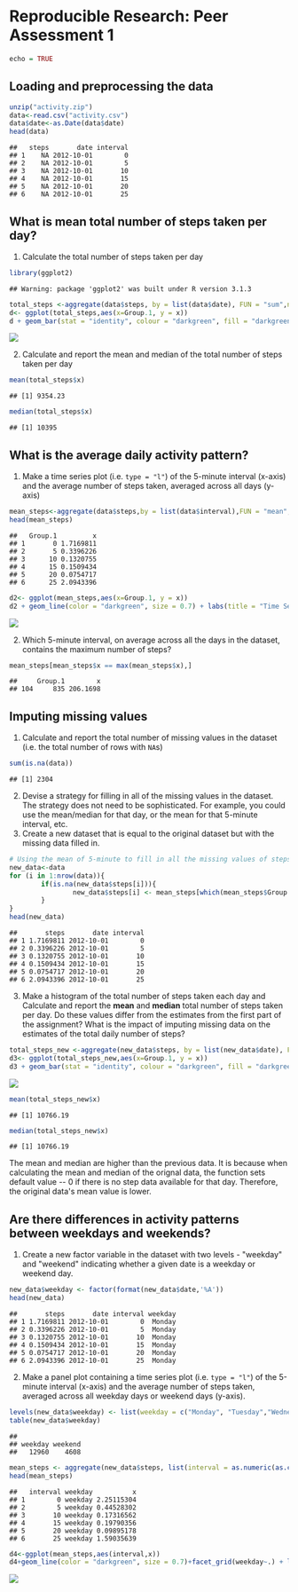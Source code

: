 # Reproducible Research: Peer Assessment 1

```r
echo = TRUE
```
## Loading and preprocessing the data

```r
unzip("activity.zip")
data<-read.csv("activity.csv")
data$date<-as.Date(data$date)
head(data)
```

```
##   steps       date interval
## 1    NA 2012-10-01        0
## 2    NA 2012-10-01        5
## 3    NA 2012-10-01       10
## 4    NA 2012-10-01       15
## 5    NA 2012-10-01       20
## 6    NA 2012-10-01       25
```
## What is mean total number of steps taken per day?
1. Calculate the total number of steps taken per day

```r
library(ggplot2)
```

```
## Warning: package 'ggplot2' was built under R version 3.1.3
```

```r
total_steps <-aggregate(data$steps, by = list(data$date), FUN = "sum",na.rm = TRUE)
d<- ggplot(total_steps,aes(x=Group.1, y = x))
d + geom_bar(stat = "identity", colour = "darkgreen", fill = "darkgreen", width = 0.7) + labs(title = "Total Number of Steps Taken Per Day", x = "Date", y = "Total number of steps")
```

![](PA1_template_files/figure-html/unnamed-chunk-2-1.png) 

2. Calculate and report the mean and median of the total number of steps taken per day

```r
mean(total_steps$x)
```

```
## [1] 9354.23
```

```r
median(total_steps$x)
```

```
## [1] 10395
```

## What is the average daily activity pattern?
1. Make a time series plot (i.e. `type = "l"`) of the 5-minute interval (x-axis) and the average number of steps taken, averaged across all days (y-axis)

```r
mean_steps<-aggregate(data$steps,by = list(data$interval),FUN = "mean", na.rm = TRUE)
head(mean_steps)
```

```
##   Group.1         x
## 1       0 1.7169811
## 2       5 0.3396226
## 3      10 0.1320755
## 4      15 0.1509434
## 5      20 0.0754717
## 6      25 2.0943396
```

```r
d2<- ggplot(mean_steps,aes(x=Group.1, y = x))
d2 + geom_line(color = "darkgreen", size = 0.7) + labs(title = "Time Series Plot of the 5-minute Interval", x = "5-minute intervals", y = "Average Number of Steps Taken")
```

![](PA1_template_files/figure-html/unnamed-chunk-4-1.png) 

2. Which 5-minute interval, on average across all the days in the dataset, contains the maximum number of steps?

```r
mean_steps[mean_steps$x == max(mean_steps$x),]
```

```
##     Group.1        x
## 104     835 206.1698
```

## Imputing missing values
1. Calculate and report the total number of missing values in the dataset (i.e. the total number of rows with `NA`s)

```r
sum(is.na(data))
```

```
## [1] 2304
```

2. Devise a strategy for filling in all of the missing values in the dataset. The strategy does not need to be sophisticated. For example, you could use the mean/median for that day, or the mean for that 5-minute interval, etc.
3. Create a new dataset that is equal to the original dataset but with the missing data filled in.

```r
# Using the mean of 5-minute to fill in all the missing values of steps.
new_data<-data
for (i in 1:nrow(data)){
        if(is.na(new_data$steps[i])){
                new_data$steps[i] <- mean_steps[which(mean_steps$Group.1 == new_data$interval[i]),]$x
        }
}
head(new_data)
```

```
##       steps       date interval
## 1 1.7169811 2012-10-01        0
## 2 0.3396226 2012-10-01        5
## 3 0.1320755 2012-10-01       10
## 4 0.1509434 2012-10-01       15
## 5 0.0754717 2012-10-01       20
## 6 2.0943396 2012-10-01       25
```

3. Make a histogram of the total number of steps taken each day and Calculate and report the **mean** and **median** total number of steps taken per day. Do these values differ from the estimates from the first part of the assignment? What is the impact of imputing missing data on the estimates of the total daily number of steps?

```r
total_steps_new <-aggregate(new_data$steps, by = list(new_data$date), FUN = "sum")
d3<- ggplot(total_steps_new,aes(x=Group.1, y = x))
d3 + geom_bar(stat = "identity", colour = "darkgreen", fill = "darkgreen", width = 0.7) + labs(title = "Imputed Total Number of Steps Taken Per Day", x = "Date", y = "Total number of steps")
```

![](PA1_template_files/figure-html/unnamed-chunk-8-1.png) 

```r
mean(total_steps_new$x)
```

```
## [1] 10766.19
```

```r
median(total_steps_new$x)
```

```
## [1] 10766.19
```
The mean and median are higher than the previous data. It is because when calculating the mean and median of the orignal data, the function sets default value -- 0 if there is no step data available for that day. Therefore, the original data's mean value is lower.

## Are there differences in activity patterns between weekdays and weekends?
1. Create a new factor variable in the dataset with two levels - "weekday" and "weekend" indicating whether a given date is a weekday or weekend day.

```r
new_data$weekday <- factor(format(new_data$date,'%A'))
head(new_data)
```

```
##       steps       date interval weekday
## 1 1.7169811 2012-10-01        0  Monday
## 2 0.3396226 2012-10-01        5  Monday
## 3 0.1320755 2012-10-01       10  Monday
## 4 0.1509434 2012-10-01       15  Monday
## 5 0.0754717 2012-10-01       20  Monday
## 6 2.0943396 2012-10-01       25  Monday
```

2. Make a panel plot containing a time series plot (i.e. `type = "l"`) of the 5-minute interval (x-axis) and the average number of steps taken, averaged across all weekday days or weekend days (y-axis).

```r
levels(new_data$weekday) <- list(weekday = c("Monday", "Tuesday","Wednesday", "Thursday", "Friday"), weekend = c("Saturday", "Sunday"))
table(new_data$weekday)
```

```
## 
## weekday weekend 
##   12960    4608
```

```r
mean_steps <- aggregate(new_data$steps, list(interval = as.numeric(as.character(new_data$interval)), weekday = new_data$weekday), FUN = "mean")
head(mean_steps)
```

```
##   interval weekday          x
## 1        0 weekday 2.25115304
## 2        5 weekday 0.44528302
## 3       10 weekday 0.17316562
## 4       15 weekday 0.19790356
## 5       20 weekday 0.09895178
## 6       25 weekday 1.59035639
```

```r
d4<-ggplot(mean_steps,aes(interval,x))
d4+geom_line(color = "darkgreen", size = 0.7)+facet_grid(weekday~.) + labs(title = "5-minute interval VS the average number of steps taken", x = "5-minute intervals", y = "Average Number of Steps Taken")
```

![](PA1_template_files/figure-html/unnamed-chunk-11-1.png) 
